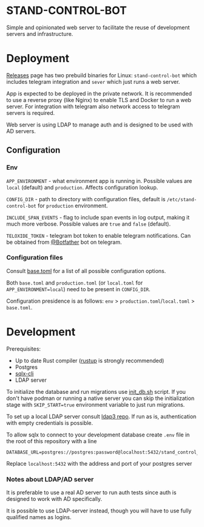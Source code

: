 # STAND-CONTROL-BOT

Simple and opinionated web server to facilitate the reuse of development servers and infrastructure. 

# Deployment

[Releases](https://github.com/udv-group/stand-control-bot/releases) page has two prebuild binaries for Linux: `stand-control-bot` which includes telegram integration and `sever` which just runs a web server.

App is expected to be deployed in the private network. It is recommended to use a reverse proxy (like Nginx) to enable TLS and Docker to run a web server. For integration with telegram also network access
to telegram servers is required.

Web server is using LDAP to manage auth and is designed to be used with AD servers. 

## Configuration

### Env

`APP_ENVIRONMENT` - what environment app is running in. Possible values are `local` (default) and `production`. Affects configuration lookup.

`CONFIG_DIR` - path to directory with configuration files, default is `/etc/stand-control-bot` for `production` environment.

`INCLUDE_SPAN_EVENTS` - flag to include span events in log output, making it much more verbose. Possible values are `true` and `false` (default).

`TELOXIDE_TOKEN` - telegram bot token to enable telegram notifications. Can be obtained from [@Botfather](https://t.me/botfather) bot on telegram.

### Configuration files

Consult [base.toml](configuration/base.toml) for a list of all possible configuration options.

Both `base.toml` and `production.toml` (or `local.toml` for `APP_ENVIRONMENT=local`) need to be present in `CONFIG_DIR`.

Configuration presidence is as follows: `env` > `production.toml`/`local.toml` > `base.toml`. 


# Development

Prerequisites:
- Up to date Rust compiler ([rustup](https://www.rust-lang.org/tools/install) is strongly recommended)
- Postgres 
- [sqlx-cli](https://github.com/launchbadge/sqlx/blob/main/sqlx-cli/README.md)
- LDAP server

To initialize the database and run migrations use [init_db.sh](scripts/init_db.sh) script. 
If you don't have podman or running a native server you can skip the initialization stage with `SKIP_START=true` environment variable to just run migrations.

To set up a local LDAP server consult [ldap3 repo](https://github.com/inejge/ldap3/tree/00a513ece4ffa9a9782860c285f4c4c12bc07552/data). If run as is, authentication with empty credentials is possible.

To allow sqlx to connect to your development database create `.env` file in the root of this repository with a line 
```
DATABASE_URL=postgres://postgres:password@localhost:5432/stand_control_bot
```
Replace `localhost:5432` with the address and port of your postgres server

### Notes about LDAP/AD server

It is preferable to use a real AD server to run auth tests since auth is designed to
work with AD specifically.

It is possible to use LDAP-server instead, though you will have to use fully qualified names as logins.
